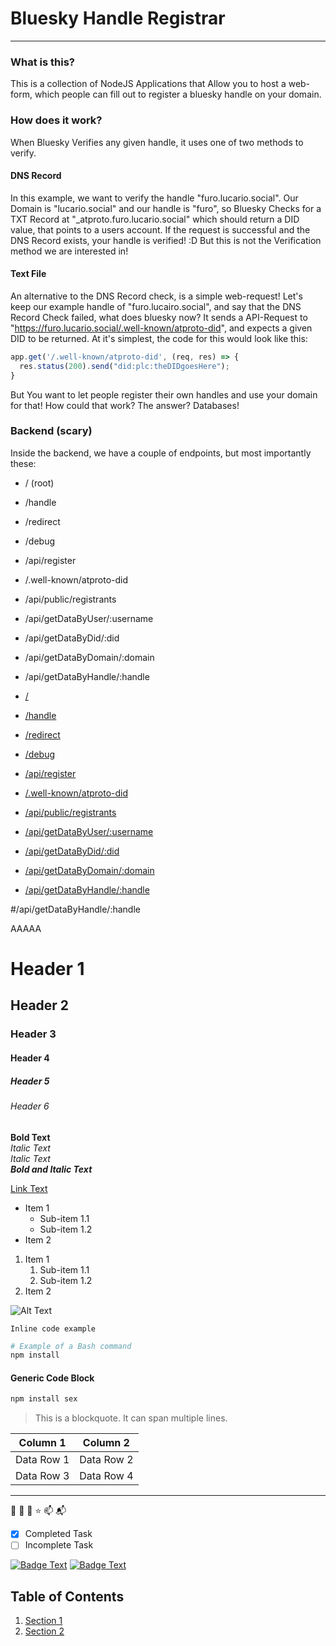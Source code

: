 # Bluesky Handle Registrar
---
### What is this?
This is a collection of NodeJS Applications that Allow you to host a web-form, which people can fill out to register a bluesky handle on your domain.


### How does it work?
When Bluesky Verifies any given handle, it uses one of two methods to verify.

#### DNS Record
In this example, we want to verify the handle "furo.lucario.social". Our Domain is "lucario.social" and our handle is "furo", 
so Bluesky Checks for a TXT Record at "_atproto.furo.lucario.social" which should return a DID value, that points to a users account. If the request is successful
and the DNS Record exists, your handle is verified! :D But this is not the Verification method we are interested in!

#### Text File
An alternative to the DNS Record check, is a simple web-request! Let's keep our example handle of "furo.lucairo.social", and say that the DNS Record Check failed, what does bluesky now?
It sends a API-Request to "https://furo.lucario.social/.well-known/atproto-did", and expects a given DID to be returned. At it's simplest, the code for this would look like this:
```js
app.get('/.well-known/atproto-did', (req, res) => {
  res.status(200).send("did:plc:theDIDgoesHere");
}
```

But You want to let people register their own handles and use your domain for that! How could that work?
The answer? Databases!


### Backend (scary)
Inside the backend, we have a couple of endpoints, but most importantly these:
- / (root) 
- /handle
- /redirect
- /debug
- /api/register
- /.well-known/atproto-did
- /api/public/registrants
- /api/getDataByUser/:username
- /api/getDataByDid/:did
- /api/getDataByDomain/:domain
- /api/getDataByHandle/:handle

- [/](#root)
- [/handle](#/handle)
- [/redirect](#/redirect)
- [/debug](#/debug)
- [/api/register](#/api/register)
- [/.well-known/atproto-did](#/.well-known/atproto-did)
- [/api/public/registrants](#/api/public/registrants)
- [/api/getDataByUser/:username](#/api/getDataByUser/:username)
- [/api/getDataByDid/:did](#/api/getDataByDid/:did)
- [/api/getDataByDomain/:domain](#/api/getDataByDomain/:domain)
- [/api/getDataByHandle/:handle](#/api/getDataByHandle/:handle)








#/api/getDataByHandle/:handle

AAAAA

# Header 1
## Header 2
### Header 3
#### Header 4
##### Header 5
###### Header 6


**Bold Text**  
*Italic Text*  
_Italic Text_  
***Bold and Italic Text***


[Link Text](https://example.com)


- Item 1
  - Sub-item 1.1
  - Sub-item 1.2
- Item 2


1. Item 1
   1. Sub-item 1.1
   2. Sub-item 1.2
2. Item 2


![Alt Text](https://cdn.bsky.app/img/feed_fullsize/plain/did:plc:uok63s7mouxwiulxabk6olmi/bafkreieabawy5jmkjs4wb2p5uzjgslzqs4dszkdoi6zratpjsdk4hlpg6m@jpeg)


`Inline code example`


```bash
# Example of a Bash command
npm install


```
#### Generic Code Block
```markdown
npm install sex
```


> This is a blockquote.
> It can span multiple lines.


| Column 1   | Column 2   |
|------------|------------|
| Data Row 1 | Data Row 2 |
| Data Row 3 | Data Row 4 |


---


🚀 :rocket:
🌟 :star:
📫 :mailbox_with_mail:


- [x] Completed Task
- [ ] Incomplete Task

[![Badge Text](https://img.shields.io/badge/Example-Badge-blue)](https://example.com)
[![Badge Text](https://img.shields.io/badge/Example-Badge-blue)](https://example.com)


## Table of Contents
1. [Section 1](#section-1)
2. [Section 2](#section-2)


<!-- This is a comment -->


